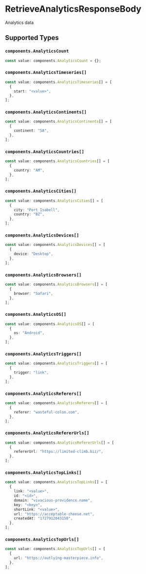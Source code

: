 # RetrieveAnalyticsResponseBody

Analytics data


## Supported Types

### `components.AnalyticsCount`

```typescript
const value: components.AnalyticsCount = {};
```

### `components.AnalyticsTimeseries[]`

```typescript
const value: components.AnalyticsTimeseries[] = [
  {
    start: "<value>",
  },
];
```

### `components.AnalyticsContinents[]`

```typescript
const value: components.AnalyticsContinents[] = [
  {
    continent: "SA",
  },
];
```

### `components.AnalyticsCountries[]`

```typescript
const value: components.AnalyticsCountries[] = [
  {
    country: "AM",
  },
];
```

### `components.AnalyticsCities[]`

```typescript
const value: components.AnalyticsCities[] = [
  {
    city: "Port Isabell",
    country: "BZ",
  },
];
```

### `components.AnalyticsDevices[]`

```typescript
const value: components.AnalyticsDevices[] = [
  {
    device: "Desktop",
  },
];
```

### `components.AnalyticsBrowsers[]`

```typescript
const value: components.AnalyticsBrowsers[] = [
  {
    browser: "Safari",
  },
];
```

### `components.AnalyticsOS[]`

```typescript
const value: components.AnalyticsOS[] = [
  {
    os: "Android",
  },
];
```

### `components.AnalyticsTriggers[]`

```typescript
const value: components.AnalyticsTriggers[] = [
  {
    trigger: "link",
  },
];
```

### `components.AnalyticsReferers[]`

```typescript
const value: components.AnalyticsReferers[] = [
  {
    referer: "wasteful-colon.com",
  },
];
```

### `components.AnalyticsRefererUrls[]`

```typescript
const value: components.AnalyticsRefererUrls[] = [
  {
    refererUrl: "https://limited-climb.biz/",
  },
];
```

### `components.AnalyticsTopLinks[]`

```typescript
const value: components.AnalyticsTopLinks[] = [
  {
    link: "<value>",
    id: "<id>",
    domain: "vivacious-providence.name",
    key: "<key>",
    shortLink: "<value>",
    url: "https://acceptable-cheese.net",
    createdAt: "1727912043158",
  },
];
```

### `components.AnalyticsTopUrls[]`

```typescript
const value: components.AnalyticsTopUrls[] = [
  {
    url: "https://outlying-masterpiece.info",
  },
];
```


